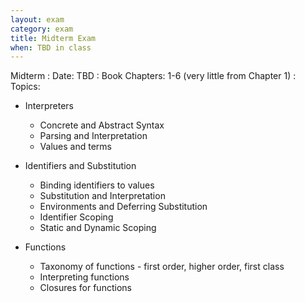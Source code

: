 ```yaml
---
layout: exam
category: exam
title: Midterm Exam
when: TBD in class
---
```


Midterm
: Date: TBD
: Book Chapters: 1-6 (very little from Chapter 1)
: Topics: 

* Interpreters
	* Concrete and Abstract Syntax
	* Parsing and Interpretation
	* Values and terms

* Identifiers and Substitution
	* Binding identifiers to values
	* Substitution and Interpretation
	* Environments and Deferring Substitution
	* Identifier Scoping
	* Static and Dynamic Scoping

* Functions
	* Taxonomy of functions - first order, higher order, first class
	* Interpreting functions
	* Closures for functions

